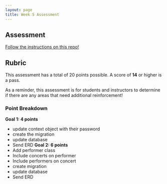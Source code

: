 ```yaml
---
layout: page
title: Week 5 Assessment
---
```


## Assessment

[Follow the instructions on this repo!](https://github.com/turingschool-examples/LaunchM2W5Assessment)

## Rubric

This assessment has a total of 20 points possible.  A score of **14** or higher is a pass.

As a reminder, this assessment is for students and instructors to determine if there are any areas that need additional reinforcement!

<section class='instructor-notes' markdown='1'>

### Point Breakdown

**Goal 1: 4 points**
* update context object with their password
* create the migration
* update database
* Send ERD
**Goal 2: 6 points**
* Add performer class
* Include concerts on performer
* Include performers on concert
* create migration
* update database
* Send ERD

</section>

